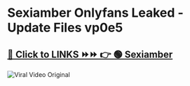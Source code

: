 
 # Sexiamber Onlyfans Leaked - Update Files vp0e5

## <h2><a href="https://clipsfans.com/Sexiamber&ref=git">🔗 Click to LINKS ⏩⏩ 👉 🟢 Sexiamber </a></h2>

<a href="https://clipsfans.com/Sexiamber&ref=git" rel="nofollow" data-target="animated-image.originalLink"><img src="https://i.ibb.co.com/xMMVF88/686577567.gif" alt="Viral Video Original" style="max-width: 100%; display: inline-block;" data-target="animated-image.originalImage"></a>


